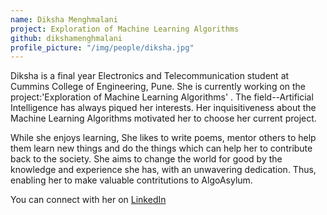 ```yaml
---
name: Diksha Menghmalani
project: Exploration of Machine Learning Algorithms
github: dikshamenghmalani
profile_picture: "/img/people/diksha.jpg"
---
```

Diksha is a final year Electronics and Telecommunication student at Cummins College of Engineering, Pune. She is currently working on the project:'Exploration of Machine Learning Algorithms' .
The field--Artificial Intelligence has always piqued her interests. Her inquisitiveness about the Machine Learning Algorithms motivated her to choose her current project.

While she enjoys learning, She likes to write poems, mentor others to help them learn new things and do the things which can help her to contribute back to the society. 
She aims to change the world for good by the knowledge and experience she has, with an unwavering dedication. Thus, enabling her to make valuable contritutions to AlgoAsylum. 

You can connect with her on [LinkedIn](https://www.linkedin.com/in/diksha-menghmalani/)

